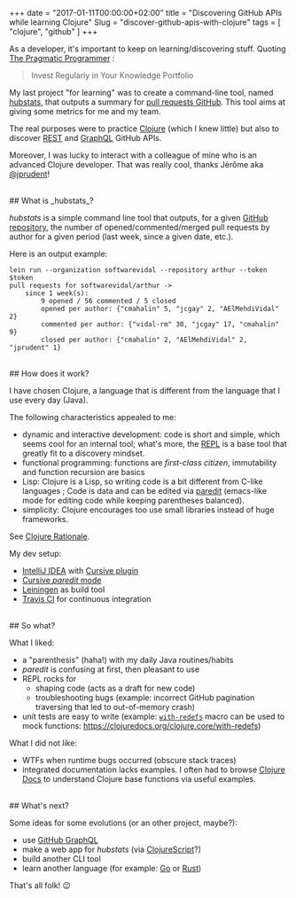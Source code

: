 +++
date = "2017-01-11T00:00:00+02:00"
title = "Discovering GitHub APIs while learning Clojure"
Slug = "discover-github-apis-with-clojure"
tags = [ "clojure", "github" ]
+++

As a developer, it's important to keep on learning/discovering stuff. Quoting [The Pragmatic Programmer](https://pragprog.com/book/tpp/the-pragmatic-programmer) :
> Invest Regularly in Your Knowledge Portfolio


My last project "for learning" was to create a command-line tool, named [hubstats](https://github.com/nicokosi/hubstats), that outputs a summary for [pull requests GitHub](https://help.github.com/articles/github-glossary/#pull-request). This tool aims at giving some metrics for me and my team.

The real purposes were to practice [Clojure](https://clojure.org/) (which I knew little) but also to discover [REST](https://developer.github.com/v3/) and [GraphQL](https://developer.github.com/early-access/graphql/) GitHub APIs.

Moreover, I was lucky to interact with a colleague of mine who is an advanced Clojure developer. That was really cool, thanks Jérôme aka [@jprudent](https://github.com/jprudent)!

<br/>
## What is _hubstats_?

_hubstats_ is a simple command line tool that outputs, for a given [GitHub repository](https://help.github.com/articles/github-glossary/#repository), the number of opened/commented/merged pull requests by author for a given period (last week, since a given date, etc.).

Here is an output example:
```shell
lein run --organization softwarevidal --repository arthur --token $token
pull requests for softwarevidal/arthur ->
    since 1 week(s):
        9 opened / 56 commented / 5 closed
        opened per author: {"cmahalin" 5, "jcgay" 2, "AElMehdiVidal" 2}
        commented per author: {"vidal-rm" 30, "jcgay" 17, "cmahalin" 9}
        closed per author: {"cmahalin" 2, "AElMehdiVidal" 2, "jprudent" 1}
```

<br/>
## How does it work?

I have chosen Clojure, a language that is different from the language that I use every day (Java).

The following characteristics appealed to me:

* dynamic and interactive development: code is short and simple, which seems cool for an internal tool; what's more, the [REPL](https://clojure.org/about/dynamic#_the_repl) is a base tool that greatly fit to a discovery mindset.
* functional programming: functions are _first-class citizen_, immutability and function recursion are basics
* Lisp: Clojure is a Lisp, so writing code is a bit different from C-like languages ; Code is data and can be edited via [paredit](https://www.emacswiki.org/emacs/ParEdit) (emacs-like mode for editing code while keeping parentheses balanced).
* simplicity: Clojure encourages too use small libraries instead of huge frameworks.

See [Clojure Rationale](https://clojure.org/about/rationale).


My dev setup:

- [IntelliJ IDEA](https://www.jetbrains.com/idea/) with [Cursive plugin](https://cursive-ide.com/)
- [Cursive _paredit_ mode](https://cursive-ide.com/userguide/paredit.html)
- [Leiningen](https://leiningen.org/) as build tool
- [Travis CI](https://travis-ci.org/) for continuous integration

<br/>
## So what?

What I liked:

* a "parenthesis" (haha!) with my daily Java routines/habits
* _paredit_ is confusing at first, then pleasant to use
* REPL rocks for
    * shaping code (acts as a draft for new code)
    * troubleshooting bugs (example: incorrect GitHub pagination traversing that led to out-of-memory crash)
* unit tests are easy to write (example: [`with-redefs`](https://clojuredocs.org/clojure.core/with-redefs) macro can be used to mock functions: https://clojuredocs.org/clojure.core/with-redefs)

What I did not like:

* WTFs when runtime bugs occurred (obscure stack traces)
* integrated documentation lacks examples. I often had to browse [Clojure Docs](https://clojuredocs.org/) to understand Clojure base functions via useful examples.

<br/>
## What's next?

Some ideas for some evolutions (or an other project, maybe?):

* use [GitHub GraphQL](https://developer.github.com/early-access/graphql/)
* make a web app for _hubstats_ (via [ClojureScript](https://clojurescript.org/)?)
* build another CLI tool
* learn another language (for example: [Go](https://golang.org/) or [Rust](https://www.rust-lang.org/))

That's all folk! 😉
